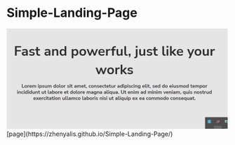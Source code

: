 # Simple-Landing-Page
<img src='images/readme.png'>
[page](https://zhenyalis.github.io/Simple-Landing-Page/)
